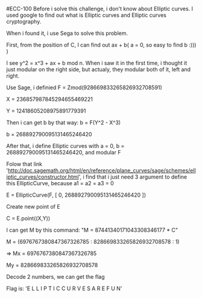 #ECC-100
Before i solve this challenge, i don't know about Elliptic curves. I used google to find out what is Elliptic curves and Elliptic curves cryptography. 

When i found it, i use Sega to solve this problem. 

First, from the position of C, I can find out ax + b( a = 0, so easy to find b :))) ) 

I see y^2 = x^3 + ax + b mod n. When i saw it in the first time, i thought it just modular on the right side, but actualy, they modular both of it, left and right.


Use Sage, i definied F = Zmod(928669833265826932708591)

X = 236857987845294655469221

Y = 12418605208975891779391

Then i can get b by that way: b = F(Y^2 - X^3)

b = 268892790095131465246420

After that, i define Elliptic curves with a = 0, b = 268892790095131465246420, and modular F

Folow that link 'http://doc.sagemath.org/html/en/reference/plane_curves/sage/schemes/elliptic_curves/constructor.html', i find that i just need 3 argument to define this EllipticCurve, because a1 = a2 = a3 = 0

E = EllipticCurve(F, [ 0, 268892790095131465246420 ]) 

Create new point of E

C = E.point((X,Y))

I can get M by this command: "M = 87441340171043308346177 * C"

M = (6976767380847367326785 : 828669833265826932708578 : 1)

=> Mx = 6976767380847367326785

   My = 828669833265826932708578
   
Decode 2 numbers, we can get the flag

Flag is: 'E L L I P T I C   C U R V E S   A R E   F U N'

